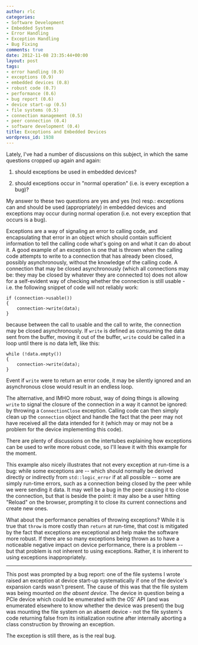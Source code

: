 ```yaml
---
author: rlc
categories:
- Software Development
- Embedded Systems
- Error Handling
- Exception Handling
- Bug Fixing
comments: true
date: 2012-11-08 23:35:44+00:00
layout: post
tags:
- error handling (0.9)
- exceptions (0.9)
- embedded devices (0.8)
- robust code (0.7)
- performance (0.6)
- bug report (0.6)
- device start-up (0.5)
- file systems (0.5)
- connection management (0.5)
- peer connection (0.4)
- software development (0.4)
title: Exceptions and Embedded Devices
wordpress_id: 1938
---
```


Lately, I've had a number of discussions on this subject, in which the same questions cropped up again and again:

1. should exceptions be used in embedded devices?

2. should exceptions occur in "normal operation" (i.e. is every exception a bug)?

My answer to these two questions are yes and yes (no) resp.: exceptions can and should be used (appropriately) in embedded devices and exceptions may occur during normal operation (i.e. not every exception that occurs is a bug).

<!--more-->

Exceptions are a way of signaling an error to calling code, and encapsulating that error in an object which should contain sufficient information to tell the calling code what's going on and what it can do about it. A good example of an exception is one that is thrown when the calling code attempts to write to a connection that has already been closed, possibly asynchronously, without the knowledge of the calling code. A connection that may be closed asynchronously (which all connections may be: they may be closed by whatever they are connected to) does not allow for a self-evident way of checking whether the connection is still usable - i.e. the following snippet of code will not reliably work:

    if (connection->usable())
    {
        connection->write(data);
    }

because between the call to usable and the call to write, the connection may be closed asynchronously. If `write` is defined as consuming the data sent from the buffer, moving it out of the buffer, `write` could be called in a loop until there is no data left, like this:

    while (!data.empty())
    {
        connection->write(data);
    }

Event if `write` were to return an error code, it may be silently ignored and an asynchronous close would result in an endless loop.

The alternative, and IMHO more robust, way of doing things is allowing `write` to signal the closure of the connection in a way it cannot be ignored: by throwing a `ConnectionClose` exception. Calling code can then simply clean up the `connection` object and handle the fact that the peer may not have received all the data intended for it (which may or may not be a problem for the device implementing this code).

There are plenty of discussions on the intertubes explaining how exceptions can be used to write more robust code, so I'll leave it with this example for the moment.

This example also nicely illustrates that not every exception at run-time is a bug: while some exceptions are -- which should normally be derived directly or indirectly from `std::logic_error` if at all possible -- some are simply run-time errors, such as a connection being closed by the peer while we were sending it data. It may well be a bug in the peer causing it to close the connection, but that is beside the point: it may also be a user hitting "Reload" on the browser, prompting it to close its current connections and create new ones.

What about the performance penalties of throwing exceptions? While it is true that `throw` is more costly than `return` at run-time, that cost is mitigated by the fact that exceptions are exceptional and help make the software more robust. If there are so many exceptions being thrown as to have a noticeable negative impact on device performance, there is a problem -- but that problem is not inherent to using exceptions. Rather, it is inherent to using exceptions inappropriately.

---

This post was prompted by a bug report: one of the file systems I wrote raised an exception at device start-up systematically if one of the device's expansion cards wasn't present. The cause of this was that the file system was being mounted _on the absent device_. The device in question being a PCIe device which could be enumerated with the OS' API (and was enumerated elsewhere to know whether the device was present) the bug was mounting the file system on an absent device - not the file system's code returning false from its initialization routine after internally aborting a class construction by throwing an exception.

The exception is still there, as is the real bug.